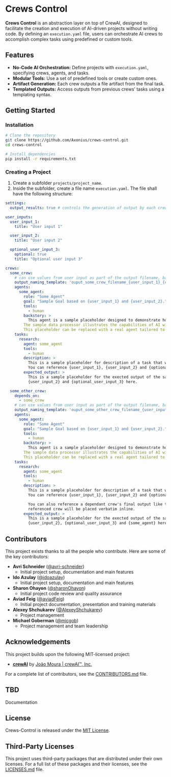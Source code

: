 # Crews Control

**Crews Control** is an abstraction layer on top of CrewAI, designed to facilitate the creation and execution of AI-driven projects without writing code. By defining an `execution.yaml` file, users can orchestrate AI crews to accomplish complex tasks using predefined or custom tools.

## Features

- **No-Code AI Orchestration:** Define projects with `execution.yaml`, specifying crews, agents, and tasks.
- **Modular Tools:** Use a set of predefined tools or create custom ones.
- **Artifact Generation:** Each crew outputs a file artifact from the final task.
- **Templated Outputs:** Access outputs from previous crews’ tasks using a templating syntax.

## Getting Started

### Installation

```bash
# Clone the repository
git clone https://github.com/Axonius/crews-control.git
cd crews-control

# Install dependencies
pip install -r requirements.txt
```

### Creating a Project

1. Create a subfolder `projects/project_name`.
2. Inside the subfolder, create a file name `execution.yaml`. The file shall have the following structure:

```yaml
settings:
  output_results: true # controls the generation of output by each crew. TBD: consider removing.

user_inputs:
  user_input_1:
    title: "User input 1"

  user_input_2:
    title: "User input 2"

  optional_user_input_3:
    optional: true
    title: "Optional user input 3"

crews:
  some_crew:
    # can use values from user input as part of the output filename, backstory and task description
    output_naming_template: 'ouput_some_crew_filename_{user_input_1}_{user_input_2}.md'
    agents:
      some_agent:
        role: "Some Agent"
        goal: "Sample Goal based on {user_input_1} and {user_input_2}."
        tools:
          - human
        backstory: >
          This agent is a sample placeholder designed to demonstrate how AI can process and analyze data based on {user_input_1}.
        The sample data processor illustrates the capabilities of AI without being tied to a specific field.
        This placeholder can be replaced with a real agent tailored to specific project needs.    
    tasks:
      research:
        agent: some_agent
        tools:
          - human
        description: >
          This is a sample placeholder for description of a task that will be performed by some_agent.
          You can reference {user_input_1}, {user_input_2} and {optional_user_input_3}.
        expected_output: >
          This is a sample placeholder for the exected output of the sample task. You can also reference {user_input_1},
          {user_input_2} and {optional_user_input_3} here.

  some_other_crew:
    depends_on:
      - some_crew
    # can use values from user input as part of the output filename, backstory and task description
    output_naming_template: 'ouput_some_other_crew_filename_{user_input_1}_{user_input_2}.md'
    agents:
      some_agent:
        role: "Some Agent"
        goal: "Sample Goal based on {user_input_1} and {user_input_2}."
        tools:
          - human
        backstory: >
          This agent is a sample placeholder designed to demonstrate how AI can process and analyze data based on {user_input_1}.
        The sample data processor illustrates the capabilities of AI without being tied to a specific field.
        This placeholder can be replaced with a real agent tailored to specific project needs.    
    tasks:
      research:
        agent: some_agent
        tools:
          - human
        description: >
          This is a sample placeholder for description of a task that will be performed by some_agent.
          You can reference {user_input_1}, {user_input_2} and {optional_user_input_3}.

          You can also reference a dependant crew's final output like this: {some_agent}. The content of the last task of the
          referenced crew will be placed verbatim inline.
        expected_output: >
          This is a sample placeholder for the exected output of the sample task. You can also reference {user_input_1},
          {user_input_2}, {optional_user_input_3} and {some_agent} here.
```

## Contributors

This project exists thanks to all the people who contribute. Here are some of the key contributors:

- **Avri Schneider** ([@avri-schneider](https://github.com/avri-schneider))
  - Initial project setup, documentation and main features
- **Ido Azulay** ([@idoazulay](https://github.com/idoazulay))
  - Initial project setup, documentation and main features
- **Sharon Ohayon** ([@sharonOhayon](https://github.com/sharonOhayon))
  - Initial project code review and quality assurance
- **Aviad Feig** ([@aviadFeig](https://github.com/aviadFeig))
  - Initial project documentation, presentation and training materials
- **Alexey Shchukarev** ([@AlexeyShchukarev](https://github.com/AlexeyShchukarev))
  - Project management
- **Michael Goberman** ([@micgob](https://github.com/micgob))
  - Project management and team leadership

## Acknowledgements


This project builds upon the following MIT-licensed project:

- **[crewAI](https://github.com/joaomdmoura/crewAI)** by [João Moura | crewAI™, Inc.](https://github.com/joaomdmoura/) 

For a complete list of contributors, see the [CONTRIBUTORS.md](CONTRIBUTORS.md) file.

## TBD
Documentation

## License
Crews-Control is released under the [MIT License](LICENSE).

## Third-Party Licenses

This project uses third-party packages that are distributed under their own licenses. For a full list of these packages and their licenses, see the [LICENSES.md](LICENSES.md) file.

